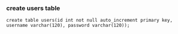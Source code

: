 ### create users table
```
create table users(id int not null auto_increment primary key, username varchar(120), password varchar(120));

```